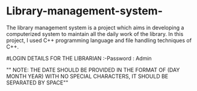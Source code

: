 # Library-management-system-
The library management system is a project which aims in developing a computerized system to maintain all the daily work of the library. In this project, I used C++ programming language and file handling techniques of C++.

#LOGIN DETAILS FOR THE LIBRARIAN :-Password : Admin



"" NOTE: THE DATE SHOULD BE PROVIDED IN THE FORMAT OF (DAY MONTH YEAR) WITH NO SPECIAL CHARACTERS,
IT SHOULD BE SEPARATED BY SPACE""
